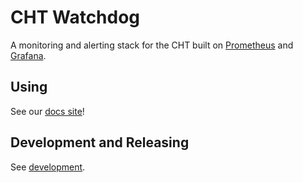 # CHT Watchdog
 
A monitoring and alerting stack for the CHT built on [Prometheus](https://prometheus.io/) and [Grafana](https://grafana.com/).

## Using

See our [docs site](https://docs.communityhealthtoolkit.org/apps/guides/hosting/monitoring/setup/)!

## Development and Releasing

See [development](/development).
